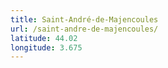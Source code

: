 ```yaml
---
title: Saint-André-de-Majencoules
url: /saint-andre-de-majencoules/
latitude: 44.02
longitude: 3.675
---
```

